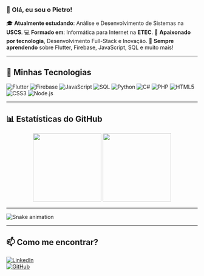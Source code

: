 ### 👋 Olá, eu sou o Pietro!

🎓 **Atualmente estudando**: Análise e Desenvolvimento de Sistemas na **USCS**.
💻 **Formado em**: Informática para Internet na **ETEC**.
🚀 **Apaixonado por tecnologia**, Desenvolvimento Full-Stack e Inovação.
🌱 **Sempre aprendendo** sobre Flutter, Firebase, JavaScript, SQL e muito mais!

---

## 🚀 Minhas Tecnologias

![Flutter](https://img.shields.io/badge/Flutter-02569B?style=for-the-badge&logo=flutter&logoColor=white)
![Firebase](https://img.shields.io/badge/Firebase-FFCA28?style=for-the-badge&logo=firebase&logoColor=black)
![JavaScript](https://img.shields.io/badge/JavaScript-F7DF1E?style=for-the-badge&logo=javascript&logoColor=black)
![SQL](https://img.shields.io/badge/SQL-4479A1?style=for-the-badge&logo=mysql&logoColor=white)
![Python](https://img.shields.io/badge/Python-3776AB?style=for-the-badge&logo=python&logoColor=white)
![C#](https://img.shields.io/badge/C%23-239120?style=for-the-badge&logo=c-sharp&logoColor=white)
![PHP](https://img.shields.io/badge/PHP-777BB4?style=for-the-badge&logo=php&logoColor=white)
![HTML5](https://img.shields.io/badge/HTML5-E34F26?style=for-the-badge&logo=html5&logoColor=white)
![CSS3](https://img.shields.io/badge/CSS3-1572B6?style=for-the-badge&logo=css3&logoColor=white)
![Node.js](https://img.shields.io/badge/Node.js-43853D?style=for-the-badge&logo=node.js&logoColor=white)

---

## 📊 Estatísticas do GitHub

<div align="center">
  <img height="180em" src="https://github-readme-stats.vercel.app/api?username=projetosguerra&show_icons=true&theme=radical&include_all_commits=true&count_private=true"/>
  <img height="180em" src="https://github-readme-stats.vercel.app/api/top-langs/?username=projetosguerra&layout=compact&langs_count=7&theme=radical"/>
</div>

---

![Snake animation](https://github.com/projetosguerra/projetosguerra/blob/output/github-contribution-grid-snake.svg)

---

## 📫 Como me encontrar?

[![LinkedIn](https://img.shields.io/badge/LinkedIn-0A66C2?style=for-the-badge&logo=linkedin&logoColor=white)](www.linkedin.com/in/pietroguerra)  
[![GitHub](https://img.shields.io/badge/GitHub-181717?style=for-the-badge&logo=github&logoColor=white)](www.github.com/projetosguerra/)
